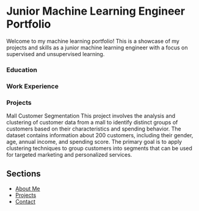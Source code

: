 # Junior Machine Learning Engineer Portfolio

Welcome to my machine learning portfolio! This is a showcase of my projects and skills as a junior machine learning engineer with a focus on supervised and unsupervised learning.

### Education

### Work Experience

### Projects
Mall Customer Segmentation
This project involves the analysis and clustering of customer data from a mall to identify distinct groups of customers based on their characteristics and spending behavior. The dataset contains information about 200 customers, including their gender, age, annual income, and spending score. The primary goal is to apply clustering techniques to group customers into segments that can be used for targeted marketing and personalized services.
## Sections
- [About Me](about.md)
- [Projects](projects.md)
- [Contact](contact.md)
